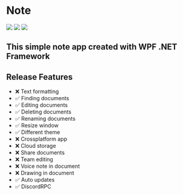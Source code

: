 # Note

[![](https://img.shields.io/badge/.NET-512BD4?style=for-the-badge&logo=dotnet&logoColor=white)](https://dotnet.microsoft.com)
[![](https://img.shields.io/badge/Figma-F24E1E?style=for-the-badge&logo=figma&logoColor=white)](https://www.figma.com/file/thqjv1ECSP5bdCS36PEYLg/Note?node-id=0%3A1&t=LQ8mATmpJUwUXGzY-1)
[![](https://img.shields.io/badge/Download-v0.11-succes?style=for-the-badge)](https://github.com/b4shtirk1n/Note/releases/download/v0.11/Note-win.zip)

## This simple note app created with WPF .NET Framework

## Release Features

 - ❌ Text formatting
 - ✅ Finding documents
 - ✅ Editing documents
 - ✅ Deleting documents
 - ✅ Renaming documents
 - ✅ Resize window
 - ✅ Different theme
 - ❌ Crossplatform app
 - ❌ Cloud storage
 - ❌ Share documents
 - ❌ Team editing
 - ❌ Voice note in document
 - ❌ Drawing in document
 - ✅ Auto updates
 - ✅ DiscordRPC

